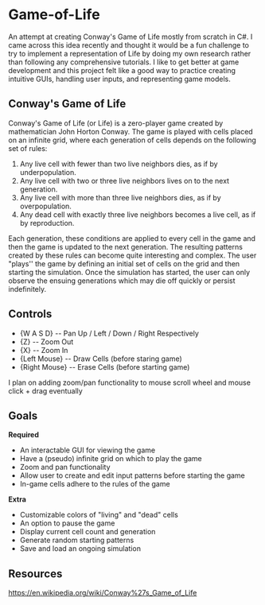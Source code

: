# Game-of-Life

  An attempt at creating Conway's Game of Life mostly from scratch in C#.  I came across this idea recently and thought it would be a fun challenge to 
try to implement a representation of Life by doing my own research rather than following any comprehensive tutorials.  I like to get better at game development
and this project felt like a good way to practice creating intuitive GUIs, handling user inputs, and representing game models.  

## Conway's Game of Life

  Conway's Game of Life (or Life) is a zero-player game created by mathematician John Horton Conway.  The game is played with cells placed on an infinite grid, where each generation of cells depends on the following set of rules:
  
  1. Any live cell with fewer than two live neighbors dies, as if by underpopulation.
  2. Any live cell with two or three live neighbors lives on to the next generation.
  3. Any live cell with more than three live neighbors dies, as if by overpopulation.
  4. Any dead cell with exactly three live neighbors becomes a live cell, as if by reproduction.

Each generation, these conditions are applied to every cell in the game and then the game is updated to the next generation.  The resulting patterns created by these rules can become quite interesting and complex.  The user "plays'' the game by defining an initial set of cells on the grid and then starting the simulation.  Once the simulation has started, the user can only observe the ensuing generations which may die off quickly or persist indefinitely.

## Controls

  - {W A S D}      --   Pan Up / Left / Down / Right Respectively
  - {Z}            --   Zoom Out
  - {X}            --   Zoom In
  - {Left Mouse}   --   Draw Cells (before staring game)
  - {Right Mouse}  --   Erase Cells (before starting game)

  I plan on adding zoom/pan functionality to mouse scroll wheel and mouse click + drag eventually

## Goals

  **Required**
  - An interactable GUI for viewing the game
  - Have a (pseudo) infinite grid on which to play the game
  - Zoom and pan functionality
  - Allow user to create and edit input patterns before starting the game
  - In-game cells adhere to the rules of the game
	
  **Extra**
  - Customizable colors of "living" and "dead" cells
  - An option to pause the game
  - Display current cell count and generation
  - Generate random starting patterns
  - Save and load an ongoing simulation

## Resources

https://en.wikipedia.org/wiki/Conway%27s_Game_of_Life



